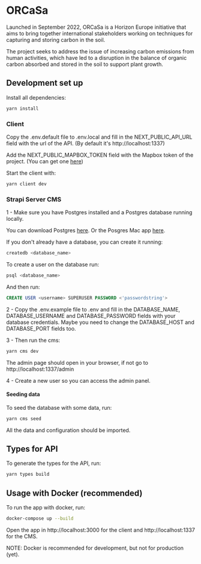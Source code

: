 # ORCaSa

Launched in September 2022, ORCaSa is a Horizon Europe initiative that aims to bring together international stakeholders working on techniques for capturing and storing carbon in the soil.

The project seeks to address the issue of increasing carbon emissions from human activities, which have led to a disruption in the balance of organic carbon absorbed and stored in the soil to support plant growth.

## Development set up

Install all dependencies:

```bash
yarn install
```

### Client

Copy the .env.default file to .env.local and fill in the NEXT_PUBLIC_API_URL field with the url of the API. (By default it's http://localhost:1337)

Add the NEXT_PUBLIC_MAPBOX_TOKEN field with the Mapbox token of the project. (You can get one [here](https://account.mapbox.com/access-tokens/))

Start the client with:

```bash
yarn client dev
```

### Strapi Server CMS

1 - Make sure you have Postgres installed and a Postgres database running locally.

You can download Postgres [here](https://www.postgresql.org/download/). Or the Posgres Mac app [here](https://postgresapp.com/).

If you don't already have a database, you can create it running:

```bash
createdb <database_name>
```

To create a user on the database run:

```bash
psql <database_name>
```

And then run:

```sql
CREATE USER <username> SUPERUSER PASSWORD <'passwordstring'>
```

2 - Copy the .env.example file to .env and fill in the DATABASE_NAME, DATABASE_USERNAME and DATABASE_PASSWORD fields with your database credentials. Maybe you need to change the DATABASE_HOST and DATABASE_PORT fields too.

3 - Then run the cms:

```bash
yarn cms dev
```

The admin page should open in your browser, if not go to http://localhost:1337/admin

4 - Create a new user so you can access the admin panel.

#### Seeding data

To seed the database with some data, run:

```bash
yarn cms seed
```

All the data and configuration should be imported.

## Types for API

To generate the types for the API, run:

```bash
yarn types build
```

## Usage with Docker (recommended)

To run the app with docker, run:

```bash
docker-compose up --build
```

Open the app in http://localhost:3000 for the client and http://localhost:1337 for the CMS.

NOTE: Docker is recommended for development, but not for production (yet).
